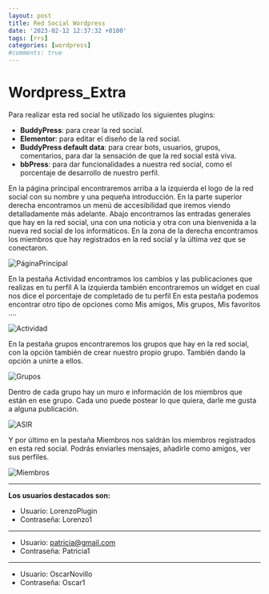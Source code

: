 ```yaml
---
layout: post
title: Red Social Wordpress
date: '2023-02-12 12:37:32 +0100'
tags: [rrs]
categories: [wordpress]
#comments: true
---
```


# Wordpress_Extra

Para realizar esta red social he utilizado los siguientes plugins:
 - **BuddyPress**: para crear la red social.
 - **Elementor**: para editar el diseño de la red social.
 - **BuddyPress default data**: para crear bots, usuarios, grupos, comentarios, para dar la sensación de que la red social está viva.
 - **bbPress**: para dar funcionalidades a nuestra red social, como el porcentaje de desarrollo de nuestro perfil.
 
 En la página principal encontraremos arriba a la izquierda el logo de la red social con su nombre y una pequeña introducción.
 En la parte superior derecha encontramos un menú de accesibilidad que iremos viendo detalladamente más adelante.
 Abajo encontramos las entradas generales que hay en la red social, una con una noticia y otra con una bienvenida a la nueva red social de los informáticos.
 En la zona de la derecha encontramos los miembros que hay registrados en la red social y la última vez que se conectaron.
 
![PáginaPrincipal](https://images2.imgbox.com/60/38/Aj6GBqwE_o.jpg "PáginaPrincipal") 
 
 En la pestaña Actividad encontramos los cambios y las publicaciones que realizas en tu perfil
 A la izquierda también encontraremos un widget en cual nos dice el porcentaje de completado de tu perfil
 En esta pestaña podemos encontrar otro tipo de opciones como Mis amigos, Mis grupos, Mis favoritos ....
 
 ![Actividad](https://images2.imgbox.com/2d/b6/af7HQHbb_o.jpg "Actividad") 
 
 En la pestaña grupos encontraremos los grupos que hay en la red social, con la opción también de crear nuestro propio grupo.
 También dando la opción a unirte a ellos.
 
 
  ![Grupos](https://images2.imgbox.com/e7/4d/W65vIpgh_o.jpg "Grupos") 
 
 Dentro de cada grupo hay un muro e información de los miembros que están en ese grupo. Cada uno puede postear lo que quiera, darle me gusta a alguna publicación.
 
 ![ASIR](https://images2.imgbox.com/9e/1d/8rYqujEA_o.jpg "ASIR") 
 
 Y por último en la pestaña Miembros nos saldrán los miembros registrados en esta red social. Podrás enviarles mensajes, añadirle como amigos, ver sus perfiles.
 
 ![Miembros](https://images2.imgbox.com/32/0a/vNaKFxyN_o.jpg "Miembros") 
 
 ----------------------
 
 **Los usuarios destacados son:**
  - Usuario: LorenzoPlugin
  - Contraseña: Lorenzo1
  ----
  - Usuario: patricia@gmail.com
  - Contraseña: Patricia1
  -----
  - Usuario: OscarNovillo
  - Contraseña: Oscar1
  